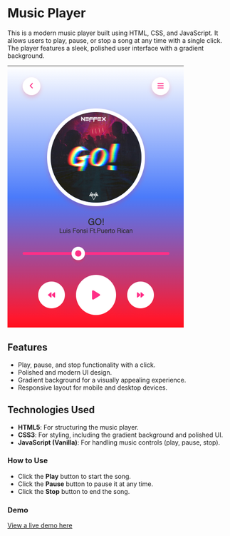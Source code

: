 # Music Player

This is a modern music player built using HTML, CSS, and JavaScript. It allows users to play, pause, or stop a song at any time with a single click. The player features a sleek, polished user interface with a gradient background.

![Music Player Screenshot](screenshot.png) 

## Features

- Play, pause, and stop functionality with a click.
- Polished and modern UI design.
- Gradient background for a visually appealing experience.
- Responsive layout for mobile and desktop devices.

## Technologies Used

- **HTML5**: For structuring the music player.
- **CSS3**: For styling, including the gradient background and polished UI.
- **JavaScript (Vanilla)**: For handling music controls (play, pause, stop).

### How to Use

- Click the **Play** button to start the song.
- Click the **Pause** button to pause it at any time.
- Click the **Stop** button to end the song.


### Demo

[View a live demo here](https://algomystique.github.io/MusicPlayer)



